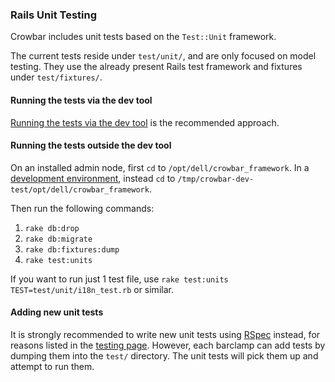### Rails Unit Testing

Crowbar includes unit tests based on the `Test::Unit` framework.

The current tests reside under `test/unit/`, and are only focused on model testing.  They use the already present Rails test framework and fixtures under `test/fixtures/`.

#### Running the tests via the dev tool

[Running the tests via the dev tool](devtool.md) is the recommended approach.

#### Running the tests outside the dev tool

On an installed admin node, first `cd` to `/opt/dell/crowbar_framework`.
In a [development environment](../dev-vm.md), instead `cd` to `/tmp/crowbar-dev-test/opt/dell/crowbar_framework`.

Then run the following commands:

1. `rake db:drop`
1. `rake db:migrate`
1. `rake db:fixtures:dump`
1. `rake test:units`

If you want to run just 1 test file, use `rake test:units TEST=test/unit/i18n_test.rb` or similar.

#### Adding new unit tests

It is strongly recommended to write new unit tests using
[RSpec](rspec.md) instead, for reasons listed in the [testing page](../testing.md).
However, each barclamp can add tests by dumping them into the `test/`
directory.  The unit tests will pick them up and attempt to run them.